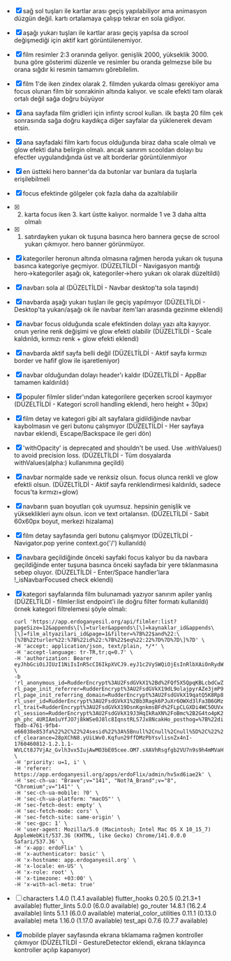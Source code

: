 - [x] sağ sol tuşları ile kartlar arası geçiş yapılabiliyor ama animasyon düzgün değil. kartı ortalamaya çalışıp tekrar en sola gidiyor.
- [x] aşağı yukarı tuşları ile kartlar arası geçiş yapılsa da scrool değişmediği için aktif kart görüntülenemiyor.
- [x] film resimler 2:3 oranında geliyor. genişlik 2000, yükseklik 3000. buna göre gösterimi düzenle ve resimler bu oranda gelmezse bile bu orana sığdır ki resmin tamamını görebilelim.
- [x] film 1'de iken zindex olarak 2. filmden yukarda olması gerekiyor ama focus olunan film bir sonrakinin altında kalıyor. ve scale efekti tam olarak ortalı değil sağa doğru büyüyor
- [x] ana sayfada film gridleri için infinty scrool kullan. ilk başta 20 film çek sonrasında sağa doğru kaydıkça diğer sayfalar da yüklenerek devam etsin.
- [x] ana sayfadaki film kartı focus olduğunda biraz daha scale olmalı ve glow efekti daha belirgin olmalı. ancak sanırım scooldan dolayı bu efectler uygulandığında üst ve alt borderlar görüntülenmiyor
- [x] en üstteki hero banner'da da butonlar var bunlara da tuşlarla erişilebilmeli
- [x] focus efektinde gölgeler çok fazla daha da azaltılabilir
- [x] 2. karta focus iken 3. kart üstte kalıyor. normalde 1 ve 3 daha altta olmalı
- [x] 1. satırdayken yukarı ok tuşuna basınca hero bannera geçse de scrool yukarı çıkmıyor. hero banner görünmüyor.
- [x] kategoriler heronun altında olmasına rağmen heroda yukarı ok tuşuna basınca kategoriye geçmiyor. (DÜZELTİLDİ - Navigasyon mantığı hero→kategoriler aşağı ok, kategoriler→hero yukarı ok olarak düzeltildi)
- [x] navbarı sola al (DÜZELTİLDİ - Navbar desktop'ta sola taşındı)
- [x] navbarda aşağı yukarı tuşları ile geçiş yapılmıyor (DÜZELTİLDİ - Desktop'ta yukarı/aşağı ok ile navbar item'ları arasında gezinme eklendi)
- [x] navbar focus olduğunda scale efektinden dolayı yazı alta kayıyor. onun yerine renk değişimi ve glow efekti olabilir (DÜZELTİLDİ - Scale kaldırıldı, kırmızı renk + glow efekti eklendi)
- [x] navbarda aktif sayfa belli değil (DÜZELTİLDİ - Aktif sayfa kırmızı border ve hafif glow ile işaretleniyor)
- [x] navbar olduğundan dolayı header'ı kaldır (DÜZELTİLDİ - AppBar tamamen kaldırıldı)
- [x] populer filmler slider'ından kategorilere geçerken scrool kaymıyor (DÜZELTİLDİ - Kategori scroll handling eklendi, hero height + 30px)
- [x] film detay ve kategori gibi alt sayfalara gidildiğinde navbar kaybolmasın ve geri butonu çalışmıyor (DÜZELTİLDİ - Her sayfaya navbar eklendi, Escape/Backspace ile geri dön)
- [x] 'withOpacity' is deprecated and shouldn't be used. Use .withValues() to avoid precision loss. (DÜZELTİLDİ - Tüm dosyalarda withValues(alpha:) kullanımına geçildi)
- [x] navbar normalde sade ve renksiz olsun. focus olunca renkli ve glow efektli olsun. (DÜZELTİLDİ - Aktif sayfa renklendirmesi kaldırıldı, sadece focus'ta kırmızı+glow)
- [x] navbarın şuan boyutları çok uyumsuz. hepsinin genişlik ve yükseklikleri aynı olsun. icon ve text ortalansın. (DÜZELTİLDİ - Sabit 60x60px boyut, merkezi hizalama)
- [x] film detay sayfasında geri butonu çalışmıyor (DÜZELTİLDİ - Navigator.pop yerine context.go('/') kullanıldı)
- [x] navbara geçildiğinde önceki sayfaki focus kalıyor bu da navbara geçildiğinde enter tuşuna basınca önceki sayfada bir yere tıklanmasına sebep oluyor. (DÜZELTİLDİ - Enter/Space handler'lara !_isNavbarFocused check eklendi)
- [x] kategori sayfalarında film bulunamadı yazıyor sanırım apiler yanlış (DÜZELTİLDİ - filmler:list endpoint'i ile doğru filter formatı kullanıldı) örnek kategori filtrelemesi şöyle olmalı:
    ```shell
    curl 'https://app.erdoganyesil.org/api/filmler:list?pageSize=12&appends\[\]=turler&appends\[\]=kaynaklar_id&appends\[\]=film_altyazilari_id&page=1&filter=%7B%22$and%22:\[%7B%22turler%22:%7B%22id%22:%7B%22$eq%22:22%7D%7D%7D\]%7D' \
    -H 'accept: application/json, text/plain, */*' \
    -H 'accept-language: tr-TR,tr;q=0.7' \
    -H 'authorization: Bearer eyJhbGciOiJIUzI1NiIsInR5cCI6IkpXVCJ9.eyJ1c2VySWQiOjEsInRlbXAiOnRydWUsImlhdCI6MTc2MDQ1NjAyNiwic2lnbkluVGltZSI6MTc2MDQ1NjAyNjM0MiwiZXhwIjoxNzYwNzE1MjI2LCJqdGkiOiIxMzgwNGIwNy00MzIyLTRiNzAtOTRiNC0yYWVlN2EyY2RhN2MifQ.JUhj1jllAOxx_IFOr0bQXo0qZvg7n8nIFhhlexB8kZo' \
    -b 'rl_anonymous_id=RudderEncrypt%3AU2FsdGVkX1%2Bd%2FQf5X5QpqKBLcbdCwZiUI1nH5a0kKSzfs5u4dpTb81oZQVQoTomjYlljfbLtF9IU%2Bix5tJCQeA%3D%3D; rl_page_init_referrer=RudderEncrypt%3AU2FsdGVkX19dL9olajpyrAZe3jmP9qrXzVVQbLE2VxM%3D; rl_page_init_referring_domain=RudderEncrypt%3AU2FsdGVkX19qatQ5K8Rp8r%2F%2FoTCdE%2BEezu2eW9RlNRY%3D; rl_user_id=RudderEncrypt%3AU2FsdGVkX1%2Bb3Ragk6PJuXr6OWXd3lFa3B6GMzzgnKjqfMItEOWrFcMdFOFBl68hfjsai8rU2yRlrM0svzzAcLq%2FND3NnwzYQ6lzdzxrVFF533jVGV%2Bugg4Twld1D7Iv94nETlJ7ySMXFjPbnmEEmgCSysnkKKz69BJAyb%2F2jvg%3D; rl_trait=RudderEncrypt%3AU2FsdGVkX19DsnKgnkmsBFd%2FLpCLGXDi4WC5OUVxghcJt8OvNdlrcGXXInjH7SMNk5QUaB3PuaaeuoEHAnofypO18X2n1emNhvo38BRRTbmzp%2B0nEzOwWYHZAiWLT7yc2X3PGJQ2nq66xj0I%2Bo7ULA%3D%3D; rl_session=RudderEncrypt%3AU2FsdGVkX19J3HqIkRaXN%2FoBmc%2B2G4to4pK2EwRbmdCii57uIm06OP8zi6qoiOtjjIh9anSquCSeJufAcbxokrcij%2FWE0AraKLf0nJruUQpqkkZvGHfY7ZXV5mKhPLil8TPfKKnynThCWBi8Tlduvg%3D%3D; ph_phc_4URIAm1uYfJO7j8kWSe0J8lc8IqnstRLS7Jx8NcakHo_posthog=%7B%22distinct_id%22%3A%22992f3611e501fa2abb9e59e0238378fb31b41bad17666912ebbfeefae293d454%2378434fb6-fbdb-4761-9fb4-e66038e853fa%22%2C%22%24sesid%22%3A%5Bnull%2Cnull%2Cnull%5D%2C%22%24epp%22%3Atrue%2C%22%24initial_person_info%22%3A%7B%22r%22%3A%22%24direct%22%2C%22u%22%3A%22https%3A%2F%2Fn8n.erdoganyesil.org%2Fsignin%3Fredirect%3D%25252F%22%7D%7D; cf_clearance=28pXChN8.yUiLWv0.Kqfun29ffDMzPbYsvlisnZx4nI-1760460812-1.2.1.1-WVLCt8J7VjAz_Gvlh3vx5IujAwMO3bE05cee.OM7.sXAVhRsgfgb2VU7n9s9h4mMVaHT5K0bN74c_WxDXTvIBda9055FLJOXZFG6wkoJ_FTpE_k4yMnMtR3EoqbA0PbEwzJyGKvTZT_ddehSBnfINhlvMuIuCedgj4zcib408xtG.zfr9Mv1oNIFyd03R6SbttInQMQxtjhG7zZBfdNqMn1WEQXs4DSo6p1Kqw.7OJ8' \
    -H 'priority: u=1, i' \
    -H 'referer: https://app.erdoganyesil.org/apps/erdoFlix/admin/hv5xd6iae2k' \
    -H 'sec-ch-ua: "Brave";v="141", "Not?A_Brand";v="8", "Chromium";v="141"' \
    -H 'sec-ch-ua-mobile: ?0' \
    -H 'sec-ch-ua-platform: "macOS"' \
    -H 'sec-fetch-dest: empty' \
    -H 'sec-fetch-mode: cors' \
    -H 'sec-fetch-site: same-origin' \
    -H 'sec-gpc: 1' \
    -H 'user-agent: Mozilla/5.0 (Macintosh; Intel Mac OS X 10_15_7) AppleWebKit/537.36 (KHTML, like Gecko) Chrome/141.0.0.0 Safari/537.36' \
    -H 'x-app: erdoFlix' \
    -H 'x-authenticator: basic' \
    -H 'x-hostname: app.erdoganyesil.org' \
    -H 'x-locale: en-US' \
    -H 'x-role: root' \
    -H 'x-timezone: +03:00' \
    -H 'x-with-acl-meta: true'
    ```
- [ ] characters 1.4.0 (1.4.1 available)
  flutter_hooks 0.20.5 (0.21.3+1 available)
  flutter_lints 5.0.0 (6.0.0 available)
  go_router 14.8.1 (16.2.4 available)
  lints 5.1.1 (6.0.0 available)
  material_color_utilities 0.11.1 (0.13.0 available)
  meta 1.16.0 (1.17.0 available)
  test_api 0.7.6 (0.7.7 available)

- [x] mobilde player sayfasında ekrana tıklamama rağmen kontroller çıkmıyor (DÜZELTİLDİ - GestureDetector eklendi, ekrana tıklayınca kontroller açılıp kapanıyor)
